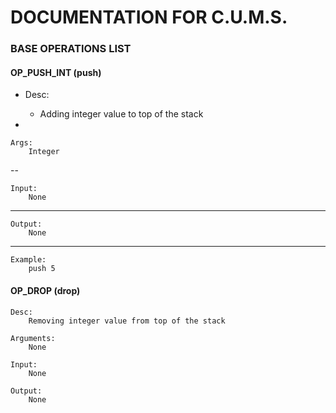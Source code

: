 # DOCUMENTATION FOR C.U.M.S.


### BASE OPERATIONS LIST

#### OP_PUSH_INT (push)
	
- Desc: 
	- Adding integer value to top of the stack
			
-

	Args:
		Integer
		
--		
		
	Input: 
		None
		
---		
		
	Output: 
		None
		
---

	Example:
		push 5


#### OP_DROP (drop) 
	
	Desc:
		Removing integer value from top of the stack
		
	Arguments:
		None
		
	Input:
		None
		
	Output:
		None

	  
